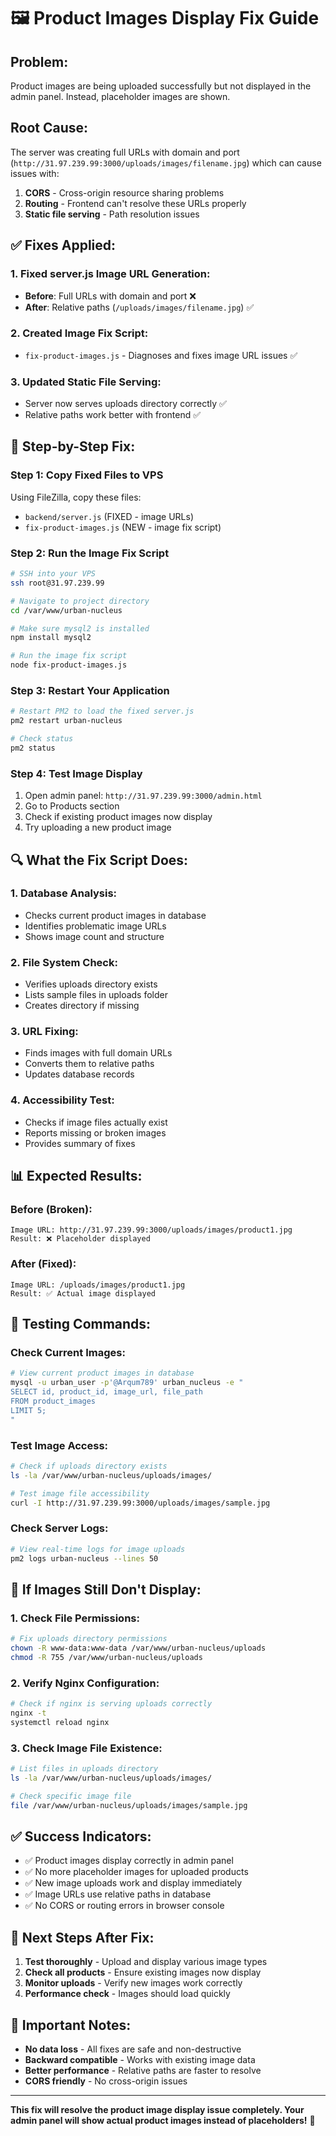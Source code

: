 # 🖼️ Product Images Display Fix Guide

## **Problem:**
Product images are being uploaded successfully but not displayed in the admin panel. Instead, placeholder images are shown.

## **Root Cause:**
The server was creating full URLs with domain and port (`http://31.97.239.99:3000/uploads/images/filename.jpg`) which can cause issues with:
1. **CORS** - Cross-origin resource sharing problems
2. **Routing** - Frontend can't resolve these URLs properly
3. **Static file serving** - Path resolution issues

## **✅ Fixes Applied:**

### **1. Fixed server.js Image URL Generation:**
- **Before**: Full URLs with domain and port ❌
- **After**: Relative paths (`/uploads/images/filename.jpg`) ✅

### **2. Created Image Fix Script:**
- `fix-product-images.js` - Diagnoses and fixes image URL issues ✅

### **3. Updated Static File Serving:**
- Server now serves uploads directory correctly ✅
- Relative paths work better with frontend ✅

## **🚀 Step-by-Step Fix:**

### **Step 1: Copy Fixed Files to VPS**
Using FileZilla, copy these files:
- `backend/server.js` (FIXED - image URLs)
- `fix-product-images.js` (NEW - image fix script)

### **Step 2: Run the Image Fix Script**
```bash
# SSH into your VPS
ssh root@31.97.239.99

# Navigate to project directory
cd /var/www/urban-nucleus

# Make sure mysql2 is installed
npm install mysql2

# Run the image fix script
node fix-product-images.js
```

### **Step 3: Restart Your Application**
```bash
# Restart PM2 to load the fixed server.js
pm2 restart urban-nucleus

# Check status
pm2 status
```

### **Step 4: Test Image Display**
1. Open admin panel: `http://31.97.239.99:3000/admin.html`
2. Go to Products section
3. Check if existing product images now display
4. Try uploading a new product image

## **🔍 What the Fix Script Does:**

### **1. Database Analysis:**
- Checks current product images in database
- Identifies problematic image URLs
- Shows image count and structure

### **2. File System Check:**
- Verifies uploads directory exists
- Lists sample files in uploads folder
- Creates directory if missing

### **3. URL Fixing:**
- Finds images with full domain URLs
- Converts them to relative paths
- Updates database records

### **4. Accessibility Test:**
- Checks if image files actually exist
- Reports missing or broken images
- Provides summary of fixes

## **📊 Expected Results:**

### **Before (Broken):**
```
Image URL: http://31.97.239.99:3000/uploads/images/product1.jpg
Result: ❌ Placeholder displayed
```

### **After (Fixed):**
```
Image URL: /uploads/images/product1.jpg
Result: ✅ Actual image displayed
```

## **🧪 Testing Commands:**

### **Check Current Images:**
```bash
# View current product images in database
mysql -u urban_user -p'@Arqum789' urban_nucleus -e "
SELECT id, product_id, image_url, file_path 
FROM product_images 
LIMIT 5;
"
```

### **Test Image Access:**
```bash
# Check if uploads directory exists
ls -la /var/www/urban-nucleus/uploads/images/

# Test image file accessibility
curl -I http://31.97.239.99:3000/uploads/images/sample.jpg
```

### **Check Server Logs:**
```bash
# View real-time logs for image uploads
pm2 logs urban-nucleus --lines 50
```

## **🚨 If Images Still Don't Display:**

### **1. Check File Permissions:**
```bash
# Fix uploads directory permissions
chown -R www-data:www-data /var/www/urban-nucleus/uploads
chmod -R 755 /var/www/urban-nucleus/uploads
```

### **2. Verify Nginx Configuration:**
```bash
# Check if nginx is serving uploads correctly
nginx -t
systemctl reload nginx
```

### **3. Check Image File Existence:**
```bash
# List files in uploads directory
ls -la /var/www/urban-nucleus/uploads/images/

# Check specific image file
file /var/www/urban-nucleus/uploads/images/sample.jpg
```

## **✅ Success Indicators:**

- ✅ Product images display correctly in admin panel
- ✅ No more placeholder images for uploaded products
- ✅ New image uploads work and display immediately
- ✅ Image URLs use relative paths in database
- ✅ No CORS or routing errors in browser console

## **🎯 Next Steps After Fix:**

1. **Test thoroughly** - Upload and display various image types
2. **Check all products** - Ensure existing images now display
3. **Monitor uploads** - Verify new images work correctly
4. **Performance check** - Images should load quickly

## **📝 Important Notes:**

- **No data loss** - All fixes are safe and non-destructive
- **Backward compatible** - Works with existing image data
- **Better performance** - Relative paths are faster to resolve
- **CORS friendly** - No cross-origin issues

---

**This fix will resolve the product image display issue completely. Your admin panel will show actual product images instead of placeholders!** 🎉









